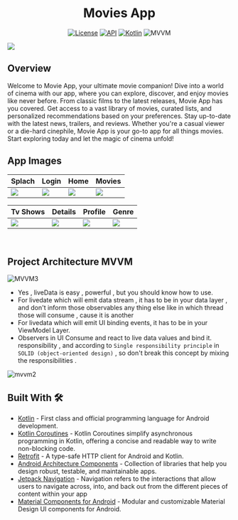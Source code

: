 <h1 align="center">Movies App</h1>

<p align="center">
  <a href="https://opensource.org/licenses/Apache-2.0"><img alt="License" src="https://img.shields.io/badge/License-Apache%202.0-blue.svg"/></a>
  <a href="https://android-arsenal.com/api?level=23"><img alt="API" src="https://img.shields.io/badge/API-21%2B-brightgreen.svg?style=flat"/></a>
  <a href="https://kotlinlang.org"><img alt="Kotlin" src="https://img.shields.io/badge/Kotlin-1.4.xxx-blue"/></a>
  <img alt="MVVM" src="https://img.shields.io/badge/MVVM-Architecture-orange"/>
</p>

![](https://www.microids.com/wp-content/uploads/2020/10/WhoWantsToBeAMillionaire_keyart.jpg)
<br />

## Overview 
Welcome to Movie App, your ultimate movie companion! Dive into a world of cinema with our app, where you can explore, discover, and enjoy movies like never before. From classic films to the latest releases, Movie App has you covered. Get access to a vast library of movies, curated lists, and personalized recommendations based on your preferences. Stay up-to-date with the latest news, trailers, and reviews. Whether you're a casual viewer or a die-hard cinephile, Movie App is your go-to app for all things movies. Start exploring today and let the magic of cinema unfold!
<br />

## App Images 
Splach | Login | Home | Movies
--- | --- | --- | --- |
![](https://github.com/b-alramlawi/Movies_app/assets/63581864/352362f6-6ed4-44a5-9abb-db4d5cba86ac) | ![](https://github.com/b-alramlawi/Movies_app/assets/63581864/bb8ba3a2-aa19-4c07-a8da-5dd7aa07c68c) | ![](https://github.com/b-alramlawi/Movies_app/assets/63581864/b2f9d694-9a65-4a9f-9fcc-065b33222c7a) | ![](https://github.com/b-alramlawi/Movies_app/assets/63581864/e5a5be3b-363f-4960-abee-387b2cbe6a96)

| Tv Shows | Details | Profile | Genre
--- | --- | --- | --- |
 ![](https://github.com/b-alramlawi/Movies_app/assets/63581864/44484873-5a97-4277-860b-4a66733b7418) | ![](https://github.com/b-alramlawi/Movies_app/assets/63581864/d09cfa71-aaa0-4174-a889-f84df8e51b56) | ![](https://github.com/b-alramlawi/Movies_app/assets/63581864/fc62317d-82d8-4314-99d7-11e9fb1e28bd) | ![](https://github.com/b-alramlawi/Movies_app/assets/63581864/73616eff-f11f-4bf9-98e7-106d63cfaebe)
<br />
 
  
## Project Architecture MVVM
![MVVM3](https://user-images.githubusercontent.com/1812129/68319232-446cf900-00be-11ea-92cf-cad817b2af2c.png)
- Yes , liveData is easy , powerful , but you should know how to use.
 - For livedate which will emit data stream , it has to be in your
   data layer , and don't inform those observables any thing else like
   in which thread those will consume , cause it is another
 - For livedata which will emit UI binding events, it has to be in your ViewModel Layer.
 - Observers in UI Consume and react to live data values and bind it.
   responsibility , and according to `Single responsibility principle`
  in `SOLID (object-oriented design)` , so don't break this concept by
   mixing the responsibilities .

  ![mvvm2](https://user-images.githubusercontent.com/1812129/68319008-e9d39d00-00bd-11ea-9245-ebedd2a2c067.png)
<br />
  
  ## Built With 🛠
- [Kotlin](https://kotlinlang.org/) - First class and official programming language for Android development.
- [Kotlin Coroutines](https://kotlinlang.org/docs/coroutines-overview.html) - Kotlin Coroutines simplify asynchronous programming in Kotlin, offering a concise and readable way to write non-blocking code.
- [Retrofit](https://github.com/square/retrofit) - A type-safe HTTP client for Android and Kotlin.
- [Android Architecture Components](https://developer.android.com/topic/libraries/architecture) - Collection of libraries that help you design robust, testable, and maintainable apps.
- [Jetpack Navigation](https://developer.android.com/jetpack/compose/navigation) - Navigation refers to the interactions that allow users to navigate across, into, and back out from the different pieces of content within your app
- [Material Components for Android](https://github.com/material-components/material-components-android) - Modular and customizable Material Design UI components for Android.
<br />
